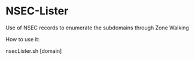 # NSEC-Lister
Use of NSEC records to enumerate the subdomains through Zone Walking

How to use it:

nsecLister.sh [domain]
